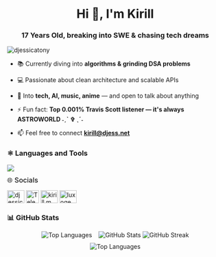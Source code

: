 <h1 align="center">Hi 👋, I'm Kirill</h1>
<h3 align="center">17 Years Old, breaking into SWE & chasing tech dreams</h3>

<p align="left"> <img src="https://komarev.com/ghpvc/?username=djessicatony&label=Profile%20views&color=0e75b6&style=flat" alt="djessicatony" /> </p>

- 📚 Currently diving into **algorithms & grinding DSA problems**

- 💻 Passionate about clean architecture and scalable APIs

- 💬 Into **tech, AI, music, anime** — and open to talk about anything

- ⚡ Fun fact: **Top 0.001% Travis Scott listener — it's always ASTROWORLD ˗ˏˋ ✞ ˎˊ˗**

- 📫 Feel free to connect **kirill@djess.net**

<h3>⚛️ Languages and Tools</h3>
<img src="https://skillicons.dev/icons?i=html,css,js,react,tailwindcss,figma,java,spring,hibernate,python,postgres,docker,git" />

<h3 style="font-size: 16px; font-weight: 500; margin: 0; padding-top: 10px;">🌐 Socials</h3>
<p align="left">
<a href="https://x.com/djessicatony" target="blank"><img align="center" src="https://raw.githubusercontent.com/rahuldkjain/github-profile-readme-generator/master/src/images/icons/Social/twitter.svg" alt="djessicatony" height="30" width="40" /></a>
<a href="https://t.me/luxoqe" target="blank"><img align="center" src="https://img.icons8.com/color/48/000000/telegram-app--v1.png" alt="Telegram" height="30" width="30"/></a>
<a href="https://linkedin.com/in/kirill-ml" target="blank"><img align="center" src="https://raw.githubusercontent.com/rahuldkjain/github-profile-readme-generator/master/src/images/icons/Social/linked-in-alt.svg" alt="kirill m" height="30" width="40" /></a>
<a href="https://instagram.com/luxoqe" target="blank"><img align="center" src="https://raw.githubusercontent.com/rahuldkjain/github-profile-readme-generator/master/src/images/icons/Social/instagram.svg" alt="luxoqe" height="30" width="40" /></a>
</p>

<h3 align="left">📊 GitHub Stats</h3>

<div align="center" style="display: flex; flex-wrap: wrap; justify-content: center; gap: 15px;">
  <img src="https://github-readme-stats.vercel.app/api/top-langs/?username=djessicatony&layout=compact&theme=radical&hide_border=true" alt="Top Languages"/>
  <div>
    <img src="https://github-readme-stats.vercel.app/api?username=djessicatony&show_icons=true&theme=radical&hide_border=true" alt="GitHub Stats"/>
    <img src="https://github-readme-streak-stats.herokuapp.com/?user=djessicatony&theme=radical&hide_border=true" alt="GitHub Streak"/>
  </div>
</div>

<div align="center" style="margin-top: 10px;">
  <img src="https://github-readme-stats.vercel.app/api/top-langs/?username=djessicatony&layout=compact&theme=tokyonight&hide_border=true" alt="Top Languages"/>
</div>
